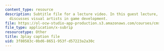 ```yaml
---
content_type: resource
description: Subtitle file for a lecture video. In this guest lecture, Luigi Guatieri
  discusses visual artists in game development.
file: https://ol-ocw-studio-app-production.s3.amazonaws.com/courses/cms-611j-creating-video-games-fall-2014/3f80583c0bd68651953fd57223a2a30c_gQHbZlo4Exo.srt
file_type: application/x-subrip
resourcetype: Other
title: 3play caption file
uid: 3f80583c-0bd6-8651-953f-d57223a2a30c
---
```

